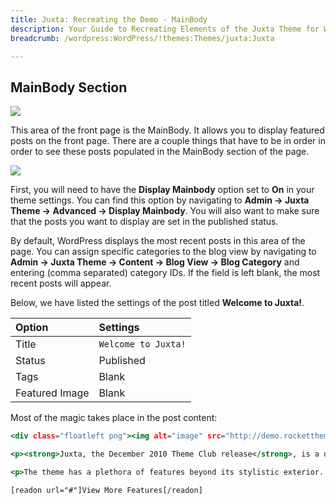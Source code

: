 ```yaml
---
title: Juxta: Recreating the Demo - MainBody
description: Your Guide to Recreating Elements of the Juxta Theme for WordPress
breadcrumb: /wordpress:WordPress/!themes:Themes/juxta:Juxta

---
```


MainBody Section
-----

![][demo]

This area of the front page is the MainBody. It allows you to display featured posts on the front page. There are a couple things that have to be in order in order to see these posts populated in the MainBody section of the page.

![][mainbody]

First, you will need to have the **Display Mainbody** option set to **On** in your theme settings. You can find this option by navigating to **Admin -> Juxta Theme -> Advanced -> Display Mainbody**. You will also want to make sure that the posts you want to display are set in the published status.

By default, WordPress displays the most recent posts in this area of the page. You can assign specific categories to the blog view by navigating to **Admin -> Juxta Theme -> Content -> Blog View -> Blog Category** and entering (comma separated) category IDs. If the field is left blank, the most recent posts will appear.

Below, we have listed the settings of the post titled **Welcome to Juxta!**.

| Option         | Settings            |
| :----------    | :----------         |
| Title          | `Welcome to Juxta!` |
| Status         | Published           |
| Tags           | Blank               |
| Featured Image | Blank               |


Most of the magic takes place in the post content:

~~~ .html
<div class="floatleft png"><img alt="image" src="http://demo.rockettheme.com/live/wordpress/juxta/wp-content/rockettheme/rt_juxta_wp/frontpage/fp-mb1.jpg" /></div>

<p><strong>Juxta, the December 2010 Theme Club release</strong>, is a design-centric theme, focusing on <em>unique</em>, <em>professional</em> and <em>fresh</em> visuals to constitute the fundamental appearance of the theme. Style is very important with any theme, and Juxta intends to <strong>entice</strong> any visitor of your site.</p>

<p>The theme has a plethora of features beyond its stylistic exterior. The core is composed of the <strong>Gantry Framework</strong>, offering a mature and feature rich foundation for many advanced, flexible and <em>versatile</em> functions to make the theme extremely usable, <em>modern</em> and engaging.</p>

[readon url="#"]View More Features[/readon]
~~~

[demo]: assets/demo_4.jpeg
[mainbody]: assets/setadvanced.jpg
